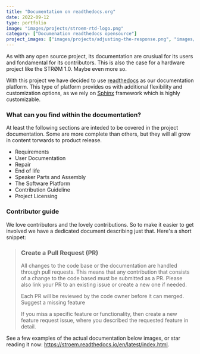 ```yaml
---
title: "Documentation on readthedocs.org"
date: 2022-09-12
type: portfolio
image: "images/projects/stroem-rtd-logo.png"
category: ["Documenation readthedocs opensource"]
project_images: ["images/projects/adjusting-the-response.png", "images/projects/requirements.png"]
---
```


As with any open source project, its documentation are crusiual for its users and fondamental for its contributors. This is also the case for a hardware project like the STRØM 1.0. Maybe even more so.

With this project we have decided to use [readthedocs](https://stroem.readthedocs.io/en/latest/) as our documentation platform. This type of platform provides os with additional flexibility and customization options, as we rely on [Sphinx](https://www.sphinx-doc.org/en/master/) framework which is highly customizable.

### What can you find within the documentation?

At least the following sections are inteded to be covered in the project documentation. Some are more complete than others, but they will all grow in content torwards to product release.

* Requirements
* User Documentation
* Repair
* End of life
* Speaker Parts and Assembly
* The Software Platform
* Contribution Guideline
* Project Licensing


### Contributor guide

We love contributors and the lovely contributions. So to make it easier to get involved we have a dedicated document describing just that. Here's a short snippet:


>  ### Create a Pull Request (PR)
>  All changes to the code base or the documentation are handled through pull requests. This means that any contribution that consists of a change to the code based must be submitted as a PR. Please also link your PR to an existing issue or create a new one if needed.
>  
>  Each PR will be reviewed by the code owner before it can merged.
Suggest a missing feature
>  
>  If you miss a specific feature or functionality, then create a new feature request issue, where you described the requested feature in detail.
>  

See a few examples of the actual documentation below images, or star reading it now: https://stroem.readthedocs.io/en/latest/index.html.

